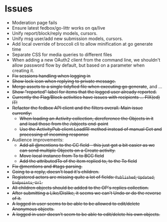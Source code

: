 # Issues

* Moderation page fails
* Ensure latest fedbox/go-littr works on qa/live
* Unify report/block/reply models, cursors.
* Unify msg user/add new submission models, cursors.
* Add local override of broccoli cli to allow minification at go generate time
* Separate CSS for media queries to different files
* When adding a new OAuth2 client from the command line, we shouldn't allow password flow by default, but based on a parameter when creating it.
* ~~Fix sessions handling when logging in~~
* ~~Show lock icon when replying to private message.~~
* ~~Merge assets to a single tidyfied file when executing go generate~~, and ...
* ~~Show "reported" label for items that the logged user already reported.~~
* ~~Currently the Flag/Block activities have issues with recipients ... FIX(ed) IT!~~
* ~~Refactor the fedbox API client and the filters overall. Main issue currently:~~
    * ~~When loading an Activity collection, dereference the Objects in it and load those from the /objects end-point~~
    * ~~Use the ActivityPub client.LoadIRI method instead of manual Get and processing of incoming response~~
* Audience improvements:
    * ~~Add all @mentions to the CC field - this just got a bit easier as we can send multiple Objects on a Create activity.~~
    * ~~Move local instance from To to BCC field~~
    * ~~Add the attributedTo of the item replied to, to the To field~~
* ~~Fix @mentions and #tags parsing.~~
* ~~Going to a reply, doesn't load it's children.~~
* ~~Registered actors are missing quite a lot of fields: `Published`, `Updated`, `Endpoints`, `Url`.~~
* ~~All children objects should be added to the OP's replies collection.~~
* ~~After submitting a Like/Dislike, it seems we can't Undo or do the reverse of it.~~
* ~~A logged in user seems to be able to be allowed to edit/delete Anonymous objects.~~
* ~~A logged in user doesn't seem to be able to edit/delete his own objects.~~
